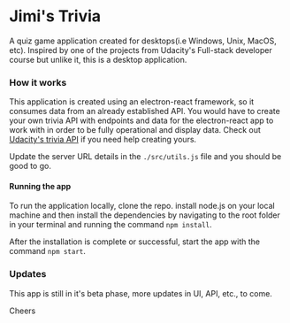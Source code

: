 # Jimi's Trivia
A quiz game application created for desktops(i.e Windows, Unix, MacOS, etc). Inspired by one of the projects from Udacity's Full-stack developer course but unlike it, this is a desktop application.

### How it works
This application is created using an electron-react framework, so it consumes data from an already established API. You would have to create your own trivia API with endpoints and data for the electron-react app to work with in order to be fully operational and display data. Check out [Udacity's trivia API](https://github.com/JhimmieC137/Udactiy-Trivia-Project/tree/main/backend) if you need help creating yours.    

Update the server URL details in the `./src/utils.js` file and you should be good to go. 

#### Running the app
To run the application locally, clone the repo. install node.js on your local machine and then install the dependencies by navigating to the root folder in your terminal and running the command `npm install`.

After the installation is complete or successful, start the app with the command `npm start`.

### Updates 
This app is still in it's beta phase, more updates in UI, API, etc., to come.

Cheers
